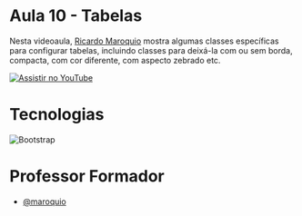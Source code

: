 
# Aula 10 - Tabelas

Nesta videoaula, [Ricardo Maroquio](https://github.com/maroquio) mostra algumas classes específicas para configurar tabelas, incluindo classes para deixá-la com ou sem borda, compacta, com cor diferente, com aspecto zebrado etc.

[![Assistir no YouTube](https://img.youtube.com/vi/6yNJRSxghdo/maxresdefault.jpg)](https://youtu.be/6yNJRSxghdo)

# Tecnologias

![Bootstrap](https://img.shields.io/badge/Bootstrap-6d11ea?style=for-the-badge&logo=bootstrap&logoColor=white)


# Professor Formador

- [@maroquio](https://github.com/maroquio)